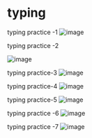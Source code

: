 # typing




typing practice -1
![image](https://github.com/user-attachments/assets/95df6632-7bca-4352-b2a3-6bc34f40d9dd)


typing practice -2

![image](https://github.com/user-attachments/assets/b21f6c33-9b90-4374-a5c8-2311002cada2)


typing practice-3
![image](https://github.com/user-attachments/assets/804d28b5-824d-472c-9874-a8b8e4a55306)

typing practice-4 
![image](https://github.com/user-attachments/assets/55b2237b-8484-4fe4-907a-3f627c58f603)


typing practice-5
![image](https://github.com/user-attachments/assets/d0ed266a-29a7-4472-b1d5-ebe1df6d1b8b)


typing practice -6
![image](https://github.com/user-attachments/assets/1a4c5160-66a3-423e-95aa-1aa8b39f4fbe)


typing practice -7
![image](https://github.com/user-attachments/assets/cd122a01-245f-4262-a96a-2132d0bf509a)
